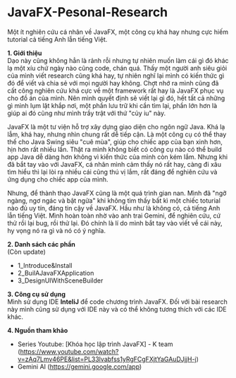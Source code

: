 # JavaFX-Pesonal-Research
Một ít nghiên cứu cá nhân về JavaFX, một công cụ khá hay nhưng cực hiếm tutorial cả tiếng Anh lẫn tiếng  Việt.

**1. Giới thiệu**
<br>
Dạo này cũng không hẳn là rảnh rỗi nhưng tự nhiên muốn làm cái gì đó khác lạ một xíu chứ ngày nào cũng code, chán quá. Thấy một người anh siêu giỏi của mình viết research cũng khá hay, tự nhiên nghĩ lại mình có kiến thức gì đó để viết và chia sẻ với mọi người hay không. Chợt nhớ ra mình cũng đã cất công nghiên cứu khá cực về một framework rất hay là JavaFX phục vụ cho đồ án của mình. Nên mình quyết định sẽ viết lại gì đó, hết tất cả những gì mình lụm lặt khắp nơi, một phần lưu trữ khi cần tìm lại, phần lớn hơn là giúp ai đó cũng như mình trầy trật với thứ "củy iu" này.

JavaFX là một tư viện hỗ trợ xây dựng giao diện cho ngôn ngữ Java. Khá lạ lẫm, khá hay, nhưng nhìn chung rất dễ tiếp cận. Là một công cụ có thể thay thế cho Java Swing siêu "cuê mùa", giúp cho chiếc app của bạn xinh hơn, hịn hơn rất nhiều lần. Thật ra mình không biết có công cụ nào có thể build app Java dễ dàng hơn không vì kiến thức của mình còn kém lắm. Nhưng khi đã bắt tay vào với JavaFX, cá nhân mình cảm thấy nó rất hay, càng đi xâu tìm hiểu thì lại lòi ra nhiều cái cũng thú vị lắm, rất đáng để nghiên cứu và ứng dụng cho chiếc app của mình.

Nhưng, để thành thạo JavaFX cũng là một quá trình gian nan. Mình đã "ngỡ ngàng, ngơ ngác và bật ngửa" khi không tìm thấy bất kì một chiếc toturial nào đủ uy tín, đáng tin cậy về JavaFX. Hầu như là không có, cả tiếng Anh lẫn tiếng Việt. Mình hoàn toàn nhờ vào anh trai Gemini, để nghiên cứu, cứ thử rồi lại bug, rồi thử lại. Đó chính là lí do mình bắt tay vào viết về cái này, hy vọng nó ra gì và nó có ý nghĩa. 

**2. Danh sách các phần**
<br>
(Còn update)
- 1_Introduce&Install
- 2_BuilAJavaFXApplication
- 3_DesignUIWithSceneBuilder

**3. Công cụ sử dụng**
<br>
Mình sử dụng IDE **InteliJ** để code chương trình JavaFX. Đối với bài research này mình cũng sử dụng với IDE này và có thể không tương thích với các IDE khác.

**4. Nguồn tham khảo**
<br>
- Series Youtube: [Khóa học lập trình JavaFX] - K team (https://www.youtube.com/watch?v=zAq7Lmv46PE&list=PL33lvabfss1yRgFCgFXjtYaGAuDJjjH-j)
- Gemini AI (https://gemini.google.com/app)
